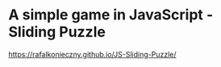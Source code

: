 # A simple game in JavaScript - Sliding Puzzle

https://rafalkonieczny.github.io/JS-Sliding-Puzzle/
